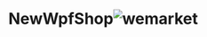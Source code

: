 # NewWpfShop![wemarket](https://github.com/user-attachments/assets/57d61dc7-399a-4147-ae13-0ea0b94c60b2)
